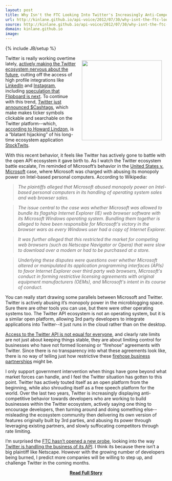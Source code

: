 ```yaml
---
layout: post
title: Why Isn't the FTC Looking Into Twitter's Increasingly Anti-Competitive Practices?
url: http://kinlane.github.io/api-voice/2012/07/30/why-isnt-the-ftc-looking-into-twitters-increasingly-anti-competitive-practices/
source: http://kinlane.github.io/api-voice/2012/07/30/why-isnt-the-ftc-looking-into-twitters-increasingly-anti-competitive-practices/
domain: kinlane.github.io
image: 
---
```

{% include JB/setup %}<p><p><img style="padding: 15px;" src="http://kinlane-productions.s3.amazonaws.com/api-evangelist/stocktwits/stocktwits.png" alt="" width="250" align="right" /></p>
<p>Twitter is really working overtime lately, <a title="actively making developers nervous about the future" href="https://dev.twitter.com/blog/delivering-consistent-twitter-experience">actively making the Twitter ecosystem nervous about the future</a>, cutting off the access of high profile integrations like <a title="LinkedIN" href="http://allthingsd.com/20120629/twitter-cuts-off-linkedin-whos-next/">LinkedIn</a> and <a href="http://www.forbes.com/sites/ericjackson/2012/07/30/twitter-has-begun-to-cut-off-instagram/">Instagram</a>, including <a title="speculation that Flipboard is next" href="http://allthingsd.com/20120629/twitter-cuts-off-linkedin-whos-next/">speculation that Flipboard is next</a>. To continue with this trend, <a href="https://twitter.com/twitter/status/230098997010911233">Twitter just announced $Cashtags</a>, which make makes ticker symbols clickable and searchable on the Twitter platform--which,<a href="http://howardlindzon.com/the-twitter-hijacking-of-stocktwits-the-cashtag/"> according to Howard Lindzon</a>, is a &ldquo;blatant hijacking&rdquo; of his long-time ecosystem application <a title="Stocktwits" href="http://stocktwits.com/">StockTwits</a>.</p>
<p>With this recent behavior, it feels like Twitter has actively gone to battle with the open API ecosystem it gave birth to.  As I watch the Twitter ecosystem battle escalate, I&rsquo;m reminded of Microsoft&rsquo;s behavior in the  <a href="http://en.wikipedia.org/wiki/United_States_v._Microsoft">United States v. Microsoft</a> case, where Microsoft was charged with abusing its monopoly power on Intel-based personal computers.  According to Wikipedia:</p>
<blockquote><em> The plaintiffs alleged that Microsoft abused monopoly power on Intel-based personal computers in its handling of operating system sales and web browser sales. </em></blockquote>
<blockquote><em>The issue central to the case was whether Microsoft was allowed to bundle its flagship Internet Explorer (IE) web browser software with its Microsoft Windows operating system.   Bundling them together is alleged to have been responsible for Microsoft's victory in the browser wars as every Windows user had a copy of Internet Explorer. </em></blockquote>
<blockquote><em>It was further alleged that this restricted the market for competing web browsers (such as Netscape Navigator or Opera) that were slow to download over a modem or had to be purchased at a store. </em></blockquote>
<blockquote><em>Underlying these disputes were questions over whether Microsoft altered or manipulated its application programming interfaces (APIs) to favor Internet Explorer over third party web browsers, Microsoft's conduct in forming restrictive licensing agreements with original equipment manufacturers (OEMs), and Microsoft's intent in its course of conduct.</em></blockquote>
<p>You can really start drawing some parallels between Microsoft and Twitter.  Twitter is actively abusing it&rsquo;s monopoly power in the microblogging space.  Sure there are other tools you can use, but there were other operating systems too.  The Twitter API ecosystem is not an operating system, but it is a similar open platform, allowing 3rd party developers to integrate applications into Twitter--it just runs in the cloud rather than on the desktop.</p>
<p><a title="Access to the Twitter API is not equal for everyone" href="/2012/06/29/twitter-continues-to-restrict-access-to-our-tweets/">Access to the Twitter API is not equal for everyone</a>, and clearly rate limits are not just about keeping things stable, they are about limiting control for businesses who have not formed licensing or &ldquo;firehose&rdquo; agreements with Twitter.  Since there is no transparency into what these agreements look like, there is no way of telling just how restrictive these <a title="firehose business partnerships" href="/2012/07/12/the-twitter-firehose/">firehose business partnerships</a> might be.</p>
<p>I only support government intervention when things have gone beyond what market forces can handle, and I feel the Twitter situation has gotten to this point.  Twitter has actively touted itself as an open platform from the beginning, while also shrouding itself as a free speech platform for the world.  Over the last two years, Twitter is increasingly displaying anti-competitive behavior towards developers who are working to build businesses within the Twitter ecosystem, actively saying one thing to encourage developers, then turning around and doing something else--misleading the ecosystem community then delivering its own version of features originally built by 3rd parties, and abusing its power through leveraging existing partners, and slowly suffocating competitors through rate limiting.</p>
<p>I&rsquo;m surprised the <a title="FTC" href="http://money.cnn.com/2011/06/30/technology/ftc_twitter_investigation/index.htm">FTC hasn&rsquo;t opened a new probe</a>, looking into the way <a title="Twitter is handling the business of its API" href="http://twitter.apivoice.com/">Twitter is handling the business of its API</a>. I think its because there isn&rsquo;t a big plaintiff like Netscape.  However with the growing number of developers being burned, I predict more companies will be willing to step up, and challenge Twitter in the coming months.</p></p>
<center><p><a href="http://kinlane.github.io/api-voice/2012/07/30/why-isnt-the-ftc-looking-into-twitters-increasingly-anti-competitive-practices/" style='padding:25px; font-sze:18px; font-weight: bold;'>Read Full Story</a></p></center>
